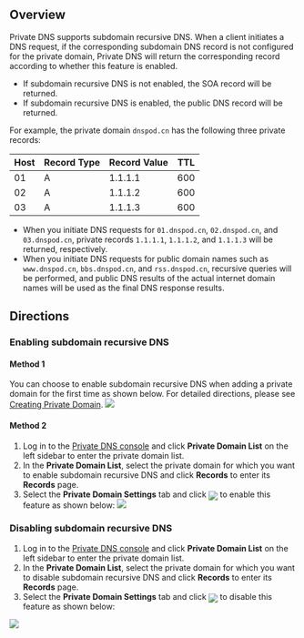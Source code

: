 ## Overview
Private DNS supports subdomain recursive DNS. When a client initiates a DNS request, if the corresponding subdomain DNS record is not configured for the private domain, Private DNS will return the corresponding record according to whether this feature is enabled.
- If subdomain recursive DNS is not enabled, the SOA record will be returned.
- If subdomain recursive DNS is enabled, the public DNS record will be returned.

For example, the private domain `dnspod.cn` has the following three private records:

| Host | Record Type | Record Value | TTL |
|---------|---------|---------|---------|
| 01 | A |1.1.1.1 | 600 |
| 02 | A |1.1.1.2 | 600 |
| 03 | A |1.1.1.3 | 600 |

- When you initiate DNS requests for `01.dnspod.cn`, `02.dnspod.cn`, and `03.dnspod.cn`, private records `1.1.1.1`, `1.1.1.2`, and `1.1.1.3` will be returned, respectively.
- When you initiate DNS requests for public domain names such as `www.dnspod.cn`, `bbs.dnspod.cn`, and `rss.dnspod.cn`, recursive queries will be performed, and public DNS results of the actual internet domain names will be used as the final DNS response results.


## Directions
### Enabling subdomain recursive DNS
#### Method 1
You can choose to enable subdomain recursive DNS when adding a private domain for the first time as shown below. For detailed directions, please see [Creating Private Domain](https://cloud.tencent.com/document/product/1338/50532).
![](https://main.qcloudimg.com/raw/d9fe658c4ff96b214e206e91ac147f1b.png)
#### Method 2
1. Log in to the [Private DNS console](https://console.cloud.tencent.com/privatedns) and click **Private Domain List** on the left sidebar to enter the private domain list.
2. In the **Private Domain List**, select the private domain for which you want to enable subdomain recursive DNS and click **Records** to enter its **Records** page.
3. Select the **Private Domain Settings** tab and click  <span ><img src="https://main.qcloudimg.com/raw/1daf42f43153a8e60e5b741ac6422844.png" style="margin-bottom:-5px;"/></span> to enable this feature as shown below:
![](https://main.qcloudimg.com/raw/3d13bd919cd61a01bd7f1442b54a9e7c.png)

### Disabling subdomain recursive DNS
1. Log in to the [Private DNS console](https://console.cloud.tencent.com/privatedns) and click **Private Domain List** on the left sidebar to enter the private domain list.
2. In the **Private Domain List**, select the private domain for which you want to disable subdomain recursive DNS and click **Records** to enter its **Records** page.
3. Select the **Private Domain Settings** tab and click <span ><img src="https://main.qcloudimg.com/raw/3e46d1b5a3578be94c9b5803006ffb7a.png" style="margin-bottom:-5px;"/></span> to disable this feature as shown below:

![](https://main.qcloudimg.com/raw/703574efe2d8d995c046249dd560ad97.png)

